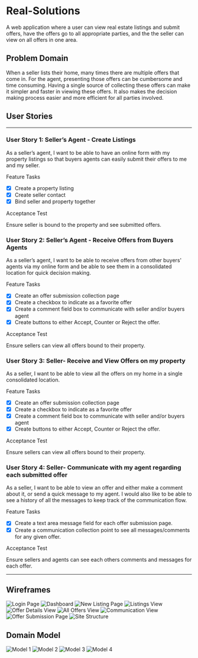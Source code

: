 # Real-Solutions

A web application where a user can view real estate listings and submit offers, have the offers go to all appropriate parties, and the the seller can view on all offers in one area.

## Problem Domain

When a seller lists their home, many times there are multiple offers that come in.  For the agent, presenting those offers can be cumbersome and time consuming.  Having a single source of collecting these offers can make it simpler and faster in viewing these offers.  It also makes the decision making process easier and more efficient for all parties involved.

## User Stories

---

### User Story 1: Seller’s Agent - Create Listings

As a seller’s agent, I want to be able to have an online form with my property listings so that buyers agents can easily submit their offers to me and my seller.

Feature Tasks

- [x] Create a property listing
- [x] Create seller contact
- [x] Bind seller and property together

Acceptance Test

Ensure seller is bound to the property and see submitted offers.

### User Story 2: Seller’s Agent - Receive Offers from Buyers Agents

As a seller’s agent, I want to be able to receive offers from other buyers' agents via my online form and be able to see them in a consolidated location for quick decision making.

Feature Tasks

- [x] Create an offer submission collection page
- [x] Create a checkbox to indicate as a favorite offer
- [x] Create a comment field box to communicate with seller and/or buyers agent
- [x] Create buttons to either Accept, Counter or Reject the offer.

Acceptance Test

Ensure sellers can view all offers bound to their property.


### User Story 3: Seller- Receive and View Offers on my property

As a seller, I want to be able to view all the offers on my home in a single consolidated location.  

Feature Tasks

- [x] Create an offer submission collection page
- [x] Create a checkbox to indicate as a favorite offer
- [x] Create a comment field box to communicate with seller and/or buyers agent
- [x] Create buttons to either Accept, Counter or Reject the offer.

Acceptance Test

Ensure sellers can view all offers bound to their property.

### User Story 4: Seller- Communicate with my agent regarding each submitted offer

As a seller, I want to be able to view an offer and either make a comment about it, or send a quick message to my agent. I would also like to be able to see a history of all the messages to keep track of the communication flow.  

Feature Tasks

- [x] Create a text area message field for each offer submission page.
- [x] Create a communication collection point to see all messages/comments for any given offer.

Acceptance Test

Ensure sellers and agents can see each others comments and messages for each offer.

---

## Wireframes

![Login Page](src/main/resources/static/images/login-page.png)
![Dashboard](src/main/resources/static/images/dashboard.png)
![New Listing Page](src/main/resources/static/images/new-listing-view.png)
![Listings View](src/main/resources/static/images/listings-view.png)
![Offer Details View](src/main/resources/static/images/seller-offer-details.png)
![All Offers View](src/main/resources/static/images/all-offers-view.png)
![Communication View](src/main/resources/static/images/communication-view.png)
![Offer Submission Page](src/main/resources/static/images/offer-submission-page.png)
![Site Structure](src/main/resources/static/images/site-structure.png)

## Domain Model

![Model 1](src/main/resources/static/images/models.png)
![Model 2](src/main/resources/static/images/model2.png)
![Model 3](src/main/resources/static/images/model3.png)
![Model 4](src/main/resources/static/images/model4.png)
